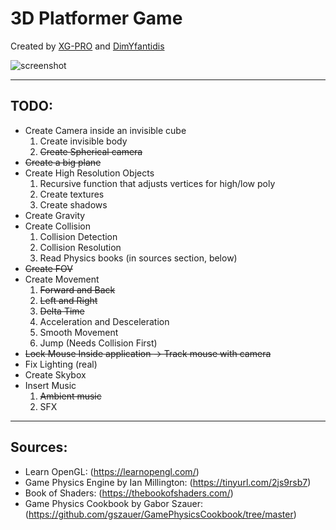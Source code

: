 # 3D Platformer Game
Created by [XG-PRO](https://github.com/XG-PRO) and [DimYfantidis](https://github.com/DimYfantidis)

![screenshot](https://github.com/DimYfantidis/3D_platform/assets/72493069/24ace5fa-2c46-450e-86be-5562a3a67ed2)

<hr>

## **TODO**:
* Create Camera inside an invisible cube
    1. Create invisible body
    2. ~~Create Spherical camera~~
* ~~Create a big plane~~
* Create High Resolution Objects
    1. Recursive function that adjusts vertices for high/low poly
    2. Create textures
    3. Create shadows
* Create Gravity
* Create Collision
    1. Collision Detection
    2. Collision Resolution
    3. Read Physics books (in sources section, below)
* ~~Create FOV~~
* Create Movement  
    1. ~~Forward and Back~~
    2. ~~Left and Right~~
    3. ~~Delta Time~~
    4. Acceleration and Desceleration
    5. Smooth Movement
    6. Jump (Needs Collision First)
* ~~Lock Mouse Inside application -> Track mouse with camera~~
* Fix Lighting (real)
* Create Skybox
* Insert Music
    1. ~~Ambient music~~
    2. SFX

<hr>

## **Sources**:
* Learn OpenGL: (https://learnopengl.com/)
* Game Physics Engine by Ian Millington: (https://tinyurl.com/2js9rsb7)
* Book of Shaders: (https://thebookofshaders.com/)
* Game Physics Cookbook by Gabor Szauer: (https://github.com/gszauer/GamePhysicsCookbook/tree/master)
